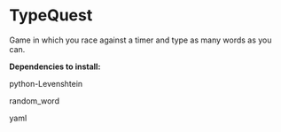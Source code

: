 # TypeQuest

Game in which you race against a timer and type as many words as you can.

**Dependencies to install:**

python-Levenshtein

random_word

yaml
